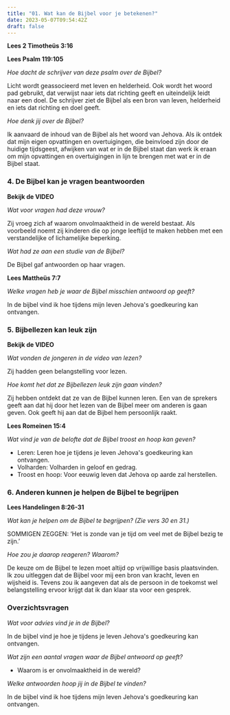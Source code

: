 ```yaml
---
title: "01. Wat kan de Bijbel voor je betekenen?"
date: 2023-05-07T09:54:42Z
draft: false
---
```


**Lees 2 Timotheüs 3:16**

**Lees Psalm 119:105**

_Hoe dacht de schrijver van deze psalm over de Bijbel?_

Licht wordt geassocieerd met leven en helderheid. Ook wordt het woord pad gebruikt, dat verwijst naar
iets dat richting geeft en uiteindelijk leidt naar een doel. De schrijver ziet de Bijbel als een bron van
leven, helderheid en iets dat richting en doel geeft.

_Hoe denk jij over de Bijbel?_

Ik aanvaard de inhoud van de Bijbel als het woord van Jehova. Als ik ontdek dat mijn eigen opvattingen en overtuigingen,
die beinvloed zijn door de huidige tijdsgeest, afwijken van wat er in de Bijbel staat dan werk ik eraan om mijn
opvattingen en overtuigingen in lijn te brengen met wat er in de Bijbel staat.

### 4. De Bijbel kan je vragen beantwoorden

**Bekijk de VIDEO**

_Wat voor vragen had deze vrouw?_

Zij vroeg zich af waarom onvolmaaktheid in de wereld bestaat. Als voorbeeld noemt zij kinderen die op jonge leeftijd te
maken hebben met een verstandelijke of lichamelijke beperking.

_Wat had ze aan een studie van de Bijbel?_

De Bijbel gaf antwoorden op haar vragen.

**Lees Mattheüs 7:7**

_Welke vragen heb je waar de Bijbel misschien antwoord op geeft?_

In de bijbel vind ik hoe tijdens mijn leven Jehova's goedkeuring kan ontvangen.

### 5. Bijbellezen kan leuk zijn

**Bekijk de VIDEO**

_Wat vonden de jongeren in de video van lezen?_

Zij hadden geen belangstelling voor lezen.

_Hoe komt het dat ze Bijbellezen leuk zijn gaan vinden?_

Zij hebben ontdekt dat ze van de Bijbel kunnen leren. Een van de sprekers geeft aan dat hij door het lezen
van de Bijbel meer om anderen is gaan geven. Ook geeft hij aan dat de Bijbel hem persoonlijk raakt.

**Lees Romeinen 15:4**

_Wat vind je van de belofte dat de Bijbel troost en hoop kan geven?_

- Leren: Leren hoe je tijdens je leven Jehova's goedkeuring kan ontvangen.
- Volharden: Volharden in geloof en gedrag.
- Troost en hoop: Voor eeuwig leven dat Jehova op aarde zal herstellen.

### 6. Anderen kunnen je helpen de Bijbel te begrijpen

**Lees Handelingen 8:26-31**

_Wat kan je helpen om de Bijbel te begrijpen? (Zie vers 30 en 31.)_

SOMMIGEN ZEGGEN: ‘Het is zonde van je tijd om veel met de Bijbel bezig te zijn.’

_Hoe zou je daarop reageren? Waarom?_

De keuze om de Bijbel te lezen moet altijd op vrijwillige basis plaatsvinden. Ik zou uitleggen dat de Bijbel voor
mij een bron van kracht, leven en wijsheid is. Tevens zou ik aangeven dat als de persoon in de toekomst wel
belangstelling ervoor krijgt dat ik dan klaar sta voor een gesprek.

### Overzichtsvragen

_Wat voor advies vind je in de Bijbel?_

In de bijbel vind je hoe je tijdens je leven Jehova's goedkeuring kan ontvangen.

_Wat zijn een aantal vragen waar de Bijbel antwoord op geeft?_

- Waarom is er onvolmaaktheid in de wereld?

_Welke antwoorden hoop jij in de Bijbel te vinden?_

In de bijbel vind ik hoe tijdens mijn leven Jehova's goedkeuring kan ontvangen.

